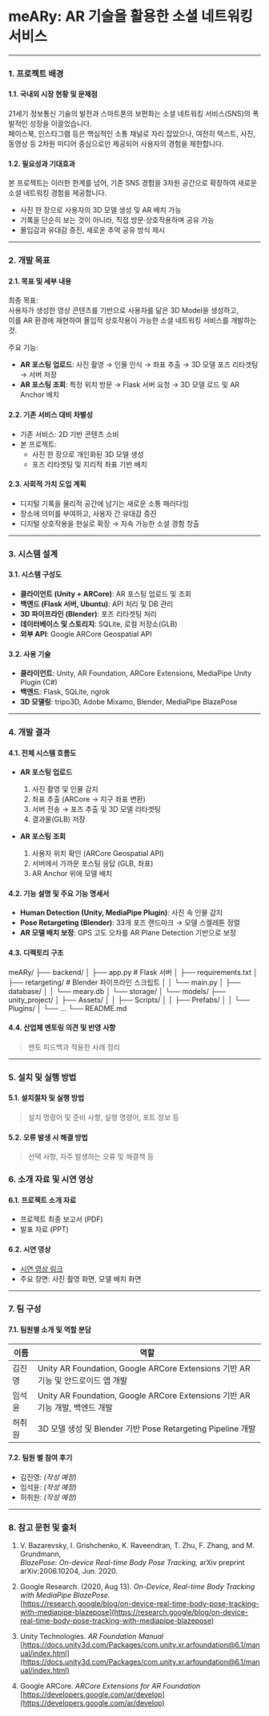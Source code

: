 # meARy: AR 기술을 활용한 소셜 네트워킹 서비스

---

### 1. 프로젝트 배경
#### 1.1. 국내외 시장 현황 및 문제점
21세기 정보통신 기술의 발전과 스마트폰의 보편화는 소셜 네트워킹 서비스(SNS)의 폭발적인 성장을 이끌었습니다.  
페이스북, 인스타그램 등은 핵심적인 소통 채널로 자리 잡았으나, 여전히 텍스트, 사진, 동영상 등 2차원 미디어 중심으로만 제공되어 사용자의 경험을 제한합니다.  

#### 1.2. 필요성과 기대효과
본 프로젝트는 이러한 한계를 넘어, 기존 SNS 경험을 3차원 공간으로 확장하여 새로운 소셜 네트워킹 경험을 제공합니다.  
- 사진 한 장으로 사용자의 3D 모델 생성 및 AR 배치 가능
- 기록을 단순히 보는 것이 아니라, 직접 방문·상호작용하며 공유 가능 
- 몰입감과 유대감 증진, 새로운 추억 공유 방식 제시  

---

### 2. 개발 목표
#### 2.1. 목표 및 세부 내용
최종 목표:  
사용자가 생성한 영상 콘텐츠를 기반으로 사용자를 닮은 3D Model을 생성하고,  
이를 AR 환경에 재현하여 몰입적 상호작용이 가능한 소셜 네트워킹 서비스를 개발하는 것.  

주요 기능:  
- **AR 포스팅 업로드**: 사진 촬영 → 인물 인식 → 좌표 추출 → 3D 모델 포즈 리타겟팅 → 서버 저장  
- **AR 포스팅 조회**: 특정 위치 방문 → Flask 서버 요청 → 3D 모델 로드 및 AR Anchor 배치  

#### 2.2. 기존 서비스 대비 차별성
- 기존 서비스: 2D 기반 콘텐츠 소비  
- 본 프로젝트:  
  - 사진 한 장으로 개인화된 3D 모델 생성  
  - 포즈 리타겟팅 및 지리적 좌표 기반 배치 

#### 2.3. 사회적 가치 도입 계획
- 디지털 기록을 물리적 공간에 남기는 새로운 소통 패러다임
- 장소에 의미를 부여하고, 사용자 간 유대감 증진  
- 디지털 상호작용을 현실로 확장 → 지속 가능한 소셜 경험 창출  

---

### 3. 시스템 설계
#### 3.1. 시스템 구성도
- **클라이언트 (Unity + ARCore)**: AR 포스팅 업로드 및 조회  
- **백엔드 (Flask 서버, Ubuntu)**: API 처리 및 DB 관리  
- **3D 파이프라인 (Blender)**: 포즈 리타겟팅 처리  
- **데이터베이스 및 스토리지**: SQLite, 로컬 저장소(GLB)  
- **외부 API**: Google ARCore Geospatial API  

#### 3.2. 사용 기술
- **클라이언트**: Unity, AR Foundation, ARCore Extensions, MediaPipe Unity Plugin (C#)  
- **백엔드**: Flask, SQLite, ngrok  
- **3D 모델링**: tripo3D, Adobe Mixamo, Blender, MediaPipe BlazePose  

---

### 4. 개발 결과
#### 4.1. 전체 시스템 흐름도
- **AR 포스팅 업로드**  
  1. 사진 촬영 및 인물 감지  
  2. 좌표 추출 (ARCore → 지구 좌표 변환)  
  3. 서버 전송 → 포즈 추출 및 3D 모델 리타겟팅  
  4. 결과물(GLB) 저장  

- **AR 포스팅 조회**  
  1. 사용자 위치 확인 (ARCore Geospatial API)  
  2. 서버에서 가까운 포스팅 응답 (GLB, 좌표)  
  3. AR Anchor 위에 모델 배치  

#### 4.2. 기능 설명 및 주요 기능 명세서
- **Human Detection (Unity, MediaPipe Plugin)**: 사진 속 인물 감지  
- **Pose Retargeting (Blender)**: 33개 포즈 랜드마크 → 모델 스켈레톤 정렬  
- **AR 모델 배치 보정**: GPS 고도 오차를 AR Plane Detection 기반으로 보정  

#### 4.3. 디렉토리 구조
meARy/
├── backend/
│ ├── app.py # Flask 서버
│ ├── requirements.txt
│ ├── retargeting/ # Blender 파이프라인 스크립트
│ │ └── main.py
│ ├── database/
│ │ └── meary.db
│ └── storage/
│ └── models/
├── unity_project/
│ ├── Assets/
│ │ ├── Scripts/
│ │ ├── Prefabs/
│ │ └── Plugins/
│ └── ...
└── README.md

#### 4.4. 산업체 멘토링 의견 및 반영 사항
> 멘토 피드백과 적용한 사례 정리

---

### 5. 설치 및 실행 방법
>
#### 5.1. 설치절차 및 실행 방법
> 설치 명령어 및 준비 사항, 실행 명령어, 포트 정보 등
#### 5.2. 오류 발생 시 해결 방법
> 선택 사항, 자주 발생하는 오류 및 해결책 등

### 6. 소개 자료 및 시연 영상
#### 6.1. 프로젝트 소개 자료
- 프로젝트 최종 보고서 (PDF)
- 발표 자료 (PPT)

#### 6.2. 시연 영상
- [시연 영상 링크](https://www.youtube.com/watch?v=6Jr0kbTqL4k)
- 주요 장면: 사진 촬영 화면, 모델 배치 화면

---

### 7. 팀 구성
#### 7.1. 팀원별 소개 및 역할 분담
| 이름   | 역할 |
|--------|-------------------------------|
| 김진영 | Unity AR Foundation, Google ARCore Extensions 기반 AR 기능 및 안드로이드 앱 개발 |
| 임석윤 | Unity AR Foundation, Google ARCore Extensions 기반 AR 기능 개발, 백엔드 개발 |
| 허취원 | 3D 모델 생성 및 Blender 기반 Pose Retargeting Pipeline 개발 |

#### 7.2. 팀원 별 참여 후기
- 김진영: *(작성 예정)*
- 임석윤: *(작성 예정)*
- 허취원: *(작성 예정)*

---

### 8. 참고 문헌 및 출처
1. V. Bazarevsky, I. Grishchenko, K. Raveendran, T. Zhu, F. Zhang, and M. Grundmann,  
   *BlazePose: On-device Real-time Body Pose Tracking,* arXiv preprint arXiv:2006.10204, Jun. 2020.  

2. Google Research. (2020, Aug 13). *On-Device, Real-time Body Tracking with MediaPipe BlazePose.*  
   [https://research.google/blog/on-device-real-time-body-pose-tracking-with-mediapipe-blazepose](https://research.google/blog/on-device-real-time-body-pose-tracking-with-mediapipe-blazepose)  

3. Unity Technologies. *AR Foundation Manual*  
   [https://docs.unity3d.com/Packages/com.unity.xr.arfoundation@6.1/manual/index.html](https://docs.unity3d.com/Packages/com.unity.xr.arfoundation@6.1/manual/index.html)  

4. Google ARCore. *ARCore Extensions for AR Foundation*  
   [https://developers.google.com/ar/develop](https://developers.google.com/ar/develop)  

